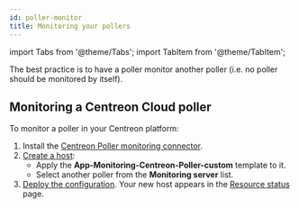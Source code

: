 ```yaml
---
id: poller-monitor
title: Monitoring your pollers
---
```


import Tabs from '@theme/Tabs';
import TabItem from '@theme/TabItem';

The best practice is to have a poller monitor another poller (i.e. no poller should be monitored by itself).

## Monitoring a Centreon Cloud poller

To monitor a poller in your Centreon platform:

1. Install the [Centreon Poller monitoring connector](/pp/integrations/plugin-packs/procedures/applications-monitoring-centreon-poller/).
2. [Create a host](../monitoring/basic-objects/hosts.md):
   * Apply the **App-Monitoring-Centreon-Poller-custom** template to it.
   * Select another poller from the **Monitoring server** list.
3. [Deploy the configuration](../monitoring/monitoring-servers/deploying-a-configuration.md). Your new host appears in the [Resource status](../alerts-notifications/resources-status.md) page.
